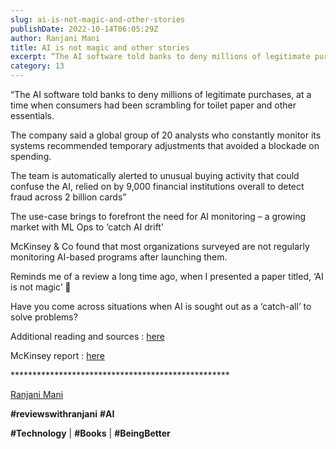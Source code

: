 ```yaml
---
slug: ai-is-not-magic-and-other-stories
publishDate: 2022-10-14T06:05:29Z
author: Ranjani Mani
title: AI is not magic and other stories 
excerpt: “The AI software told banks to deny millions of legitimate purchases, at a time when consumers had been scrambling for toilet paper and other essentials. The company said a global group of 20 analysts who constantly monitor its systems recommended temporary adjustments that avoided a blockade on spending. The team is automatically alerted to unusual  ... 
category: 13
---
```


“The AI software told banks to deny millions of legitimate purchases, at a time when consumers had been scrambling for toilet paper and other essentials.

The company said a global group of 20 analysts who constantly monitor its systems recommended temporary adjustments that avoided a blockade on spending.

The team is automatically alerted to unusual buying activity that could confuse the AI, relied on by 9,000 financial institutions overall to detect fraud across 2 billion cards”

The use-case brings to forefront the need for AI monitoring – a growing market with ML Ops to ‘catch AI drift’

McKinsey & Co found that most organizations surveyed are not regularly monitoring AI-based programs after launching them.

Reminds me of a review a long time ago, when I presented a paper titled, ‘AI is not magic’ 🙂

Have you come across situations when AI is sought out as a ‘catch-all’ to solve problems?

Additional reading and sources : [here](https://www.reuters.com/technology/when-ai-goes-haywire-bring-humans-2022-10-13/)

McKinsey report : [here](https://www.mckinsey.com/~/media/McKinsey/Business%20Functions/McKinsey%20Analytics/Our%20Insights/Global%20survey%20The%20state%20of%20AI%20in%202021/Global-survey-The-state-of-AI-in-2021.pdf)

\*\*\*\*\*\*\*\*\*\*\*\*\*\*\*\*\*\*\*\*\*\*\*\*\*\*\*\*\*\*\*\*\*\*\*\*\*\*\*\*\*\*\*\*\*\*\*\*\*\*

[Ranjani Mani](https://www.linkedin.com/feed/#)

**#reviewswithranjani** **#AI**

**#Technology** | **#Books** | **#BeingBetter**